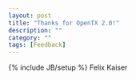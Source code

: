 ```yaml
---
layout: post
title: "Thanks for OpenTX 2.0!"
description: ""
category: ""
tags: [Feedback]
---
```

{% include JB/setup %}
Felix Kaiser
